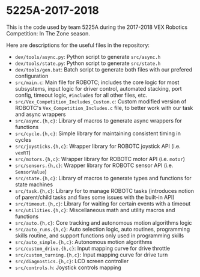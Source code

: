 # 5225A-2017-2018

This is the code used by team 5225A during the 2017-2018 VEX Robotics Competition: In The Zone season.

Here are descriptions for the useful files in the repository:
 - `dev/tools/async.py`: Python script to generate `src/async.h`
 - `dev/tools/state.py`: Python script to generate `src/state.h`
 - `dev/tools/gen.bat`: Batch script to generate both files with our prefered configuration
 - `src/main.c`: Main file for ROBOTC; includes the core logic for most subsystems, input logic for driver control, automated stacking, port config, timeout logic, `#include`s for all other files, etc.
 - `src/Vex_Competition_Includes_Custom.c`: Custom modified version of ROBOTC's `Vex_Competition_Includes.c` file, to better work with our task and async wrappers
 - `src/async.{h,c}`: Library of macros to generate async wrappers for functions
 - `src/cycle.{h,c}`: Simple library for maintaining consistent timing in cycles
 - `src/joysticks.{h,c}`: Wrapper library for ROBOTC joystick API (i.e. `vexRT`)
 - `src/motors.{h,c}`: Wrapper library for ROBOTC motor API (i.e. `motor`)
 - `src/sensors.{h,c}`: Wrapper library for ROBOTC sensor API (i.e. `SensorValue`)
 - `src/state.{h,c}`: Library of macros to generate types and functions for state machines
 - `src/task.{h,c}`: Library for to manage ROBOTC tasks (introduces notion of parent/child tasks and fixes some issues with the built-in API)
 - `src/timeout.{h,c}`: Library for waiting for certain events with a timeout
 - `src/utilities.{h,c}`: Miscellaneous math and utility macros and functions
 - `src/auto.{h,c}`: Core tracking and autonomous motion algorithms logic
 - `src/auto_runs.{h,c}`: Auto selection logic, auto routines, programming skills routine, and support functions only used in programming skills
 - `src/auto_simple.{h,c}`: Autonomous motion algorithms
 - `src/custom_drive.{h,c}`: Input mapping curve for drive throttle
 - `src/custom_turning.{h,c}`: Input mapping curve for drive turn
 - `src/diagnostics.{h,c}`: LCD screen controller
 - `src/controls.h`: Joystick controls mapping
